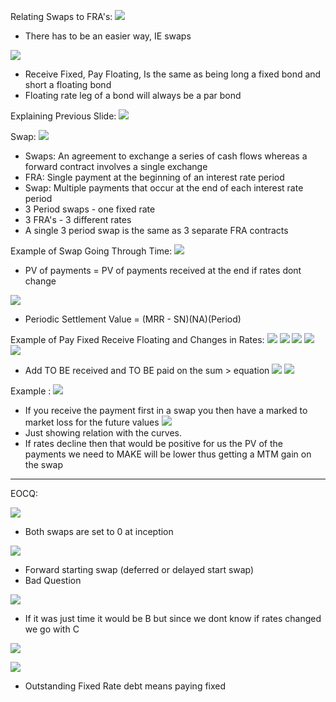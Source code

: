 

Relating Swaps to FRA's:
![](https://i.imgur.com/ROvWFAQ.png)
- There has to be an easier way, IE swaps



![](https://i.imgur.com/fcE9vBa.png)
- Receive Fixed, Pay Floating, Is the same as being long a fixed bond and short a floating bond
- Floating rate leg of a bond will always be a par bond



Explaining Previous Slide:
![](https://i.imgur.com/hwoGLNu.png)



Swap:
![](https://i.imgur.com/Nz3PNuC.png)
- Swaps: An agreement to exchange a series of cash flows whereas a forward contract involves a single exchange
- FRA: Single payment at the beginning of an interest rate period
- Swap: Multiple payments that occur at the end of each interest rate period
- 3 Period swaps - one fixed rate
- 3 FRA's - 3 different rates
- A single 3 period swap is the same as 3 separate FRA contracts



Example of Swap Going Through Time:
![](https://i.imgur.com/MtWVczl.png)
- PV of payments = PV of payments received at the end if rates dont change 



![](https://i.imgur.com/rpQ9YaM.png)
- Periodic Settlement Value = (MRR - SN)(NA)(Period)



Example of Pay Fixed Receive Floating and Changes in Rates:
![](https://i.imgur.com/Qy1Ptui.png)
![](https://i.imgur.com/QDqpud8.png)
![](https://i.imgur.com/uOEOOIs.png)
![](https://i.imgur.com/i0QQUxW.png)
![](https://i.imgur.com/atgv5qz.png)
- Add TO BE received and TO BE paid on the sum > equation
![](https://i.imgur.com/lMDPXwF.png)
![](https://i.imgur.com/zIIQhs7.png)



Example :
![](https://i.imgur.com/ceacu7z.png)
- If you receive the payment first in a swap you then have a marked to market loss for the future values
![](https://i.imgur.com/Iv25Oz0.png)
- Just showing relation with the curves.
- If rates decline then that would be positive for us the PV of the payments we need to MAKE will be lower thus getting a MTM gain on the swap

____
EOCQ:

![](https://i.imgur.com/NXZIurJ.png)
- Both swaps are set to 0 at inception 



![](https://i.imgur.com/k9E5iPy.png)
- Forward starting swap (deferred or delayed start swap)
- Bad Question



![](https://i.imgur.com/CLr2Edg.png)
- If it was just time it would be B but since we dont know if rates changed we go with C



![](https://i.imgur.com/Vp6Vc8I.png)



![](https://i.imgur.com/5t6oIQ1.png)
- Outstanding Fixed Rate debt means paying fixed

